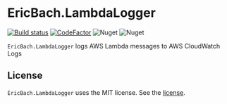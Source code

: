# EricBach.LambdaLogger
[![Build status](https://ci.appveyor.com/api/projects/status/ls6pp14mi7duk1if?svg=true)](https://ci.appveyor.com/project/eric-bach/ericbach-lambdalogger)
[![CodeFactor](https://www.codefactor.io/repository/github/eric-bach/ericbach.lambdalogger/badge)](https://www.codefactor.io/repository/github/eric-bach/ericbach.lambdalogger)
![Nuget](https://img.shields.io/nuget/v/EricBach.LambdaLogger)
![Nuget](https://img.shields.io/nuget/dt/EricBach.LambdaLogger)

`EricBach.LambdaLogger` logs AWS Lambda messages to AWS CloudWatch Logs

## License

`EricBach.LambdaLogger` uses the MIT license. See the [license](https://github.com/eric-bach/EricBach.LambdaLogger/blob/master/LICENSE).

